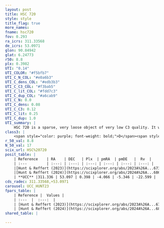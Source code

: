 ```yaml
---
layout: post
title: HSC 720
style: style
title_flag: true
more_names: 
fname: hsc720
fov: 0.293
ra_icrs: 311.33568
de_icrs: 53.0971
glon: 90.84942
glat: 6.24773
r50: 8.8
plx: 0.3982
UTI: "0.14"
UTI_COLOR: "#f5bfb7"
UTI_C_N_COL: "#e0a6b3"
UTI_C_dens_COL: "#edb3b3"
UTI_C_C3_COL: "#f3bab5"
UTI_C_lit_COL: "#fdd7c3"
UTI_C_dup_COL: "#a6cab9"
UTI_C_N: 0.0
UTI_C_dens: 0.08
UTI_C_C3: 0.12
UTI_C_lit: 0.25
UTI_C_dup: 1.0
UTI_summary: |
    HSC 720 is a sparse, very loose object of very low C3 quality. It was recently reported in the literature.<br><br><span style="color: #99180f; font-weight: bold;">Warning: </span>contains less than 25 stars with <i>P>0.5</i> estimated.
class3: |
    <span style="color: purple; font-weight: bold;">D</span><span style="color: red; font-weight: bold;">C</span>
r_50_val: 8.8
N_50_val: 17
scix_url: HSC%20720
posit_table: |
    | Reference    | RA    | DEC   | Plx  | pmRA  | pmDE   |  Rv  |
    | :---         | :---: | :---: | :---: | :---: | :---: | :---: |
    |[Hunt & Reffert (2023)](https://scixplorer.org/abs/2023A%26A...673A.114H) | 311.395 | 52.987 | 0.409 | -4.036 | -5.351 | -- |
    |[Hunt & Reffert (2024)](https://scixplorer.org/abs/2024A%26A...686A..42H) | 311.395 | 52.987 | 0.409 | -4.036 | -5.351 | -- |
    | **UCC** |311.336 | 53.097 | 0.398 | -4.066 | -5.346 | -22.599 | 
cds_radec: 311.33568,+53.0971
carousel: UCC_HUNT23
fpars_table: |
    | Reference |  Values |
    | :---  |  :---:  |
    | [Hunt & Reffert (2023)](https://scixplorer.org/abs/2023A%26A...673A.114H) | `AV50=2.462, diffAV50=0.757, MOD50=11.797, logAge50=8.449` |
    | [Hunt & Reffert (2024)](https://scixplorer.org/abs/2024A%26A...686A..42H) | `MassJ=251.461` |
shared_table: |
    
---
```

